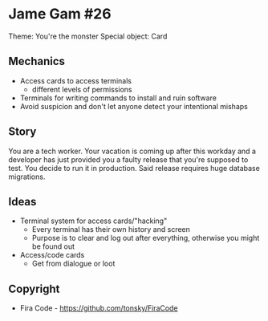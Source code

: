 # Jame Gam #26
Theme: You're the monster
Special object: Card

## Mechanics
- Access cards to access terminals
    - different levels of permissions
- Terminals for writing commands to install and ruin software
- Avoid suspicion and don't let anyone detect your intentional mishaps

## Story
You are a tech worker. Your vacation is coming up after this workday and a developer has just provided you a faulty release that you're supposed to test. 
You decide to run it in production. Said release requires huge database migrations. 

## Ideas
- Terminal system for access cards/"hacking"
    - Every terminal has their own history and screen
    - Purpose is to clear and log out after everything, otherwise you might be found out
- Access/code cards
    - Get from dialogue or loot

## Copyright
- Fira Code - https://github.com/tonsky/FiraCode
